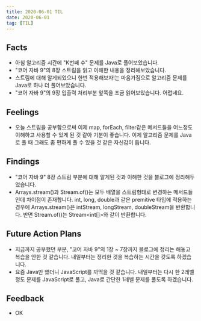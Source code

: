 ```yaml
---
title: 2020-06-01 TIL
date: 2020-06-01
tag: [TIL]
---
```


## Facts

- 아침 알고리즘 시간에 "K번째 수" 문제를 Java로 풀어보았습니다.
- "코어 자바 9"의 8장 스트림을 읽고 이해한 내용을 정리해보았습니다.
- 스트림에 대해 알게되었으니 한번 적용해보자!는 마음가짐으로 알고리즘 문제를 Java로 하나 더 풀어보았습니다.
- "코어 자바 9"의 9장 입출력 처리부분 앞쪽을 조금 읽어보았습니다. 어렵네요.

## Feelings

- 오늘 스트림을 공부함으로써 이제 map, forEach, filter같은 메서드들을 어느정도 이해하고 사용할 수 있게 된 것 같아 기분이 좋습니다. 이제 알고리즘 문제를 Java로 풀 때 그래도 좀 편하게 풀 수 있을 것 같은 자신감이 듭니다.

## Findings

- "코어 자바 9" 8장 스트림 부분에 대해 알게된 것과 이해한 것을 블로그에 정리해두었습니다.
- Arrays.stream()과 Stream.of()는 모두 배열을 스트림형태로 변경하는 메서드들인데 차이점이 존재합니다. int, long, double과 같은 premitive 타입에 적용하는 경우에 Arrays.stream()은 intStream, longStream, doubleStream을 반환합니다. 반면 Stream.of()는 Stream\<int[]\>와 같이 반환합니다.

## Future Action Plans

- 지금까지 공부했던 부분, "코어 자바 9"의 1장 ~ 7장까지 블로그에 정리는 해놓고 복습을 안한 것 같습니다. 내일부터는 정리한 것을 복습하는 시간을 갖도록 하겠습니다.
- 요즘 Java만 했더니 JavaScript를 까먹을 것 같습니다. 내일부터는 다시 한 2레벨 정도 문제를 JavaScript로 풀고, Java로 간단한 1레벨 문제를 풀도록 하겠습니다.

## Feedback

- OK
